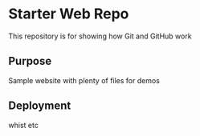 # Starter Web Repo

This repository is for showing how Git and GitHub work

## Purpose

Sample website with plenty of files for demos

## Deployment

whist etc